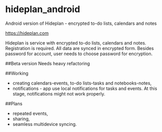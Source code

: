 # hideplan_android
Android version of Hideplan - encrypted to-do lists, calendars and notes

https://hideplan.com

Hideplan is service with encrypted to-do lists, calendars and notes. Registration is required. All data are synced in encrypted form. Besides password for account, user needs to choose password for encryption.

##Beta version
Needs heavy refactoring 

##Working 
- creating calendars-events, to-do lists-tasks and notebooks-notes,
- notifications - app use local notifications for tasks and events. At this stage, notifications might not work properly.

##Plans
- repeated events, 
- sharing, 
- seamless multidevice syncing.
